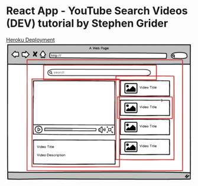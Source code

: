# React App - YouTube Search Videos (DEV) tutorial by Stephen Grider
[Heroku Deployment](https://react-youtubeplayer.herokuapp.com/)
![alt text](componentsMock.PNG?raw=true "app image")